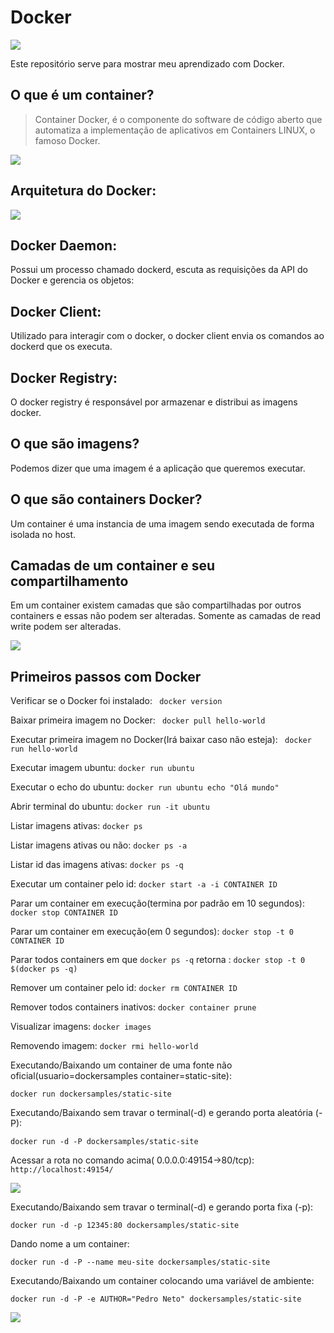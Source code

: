 # Docker
![](/homepage-docker-logo.png)

Este repositório serve para mostrar meu aprendizado com Docker.

## O que é um container?
<blockquote>Container Docker, é o componente do software de código aberto que automatiza a implementação de aplicativos em Containers LINUX, o famoso Docker.</blockquote>

 ![](/Container.png)
 
 ## Arquitetura do Docker:
 
  ![](/Container.png)
 
 ## Docker Daemon:
 
Possui um processo chamado dockerd, escuta as requisições da API do Docker e gerencia os objetos:

## Docker Client:

Utilizado para interagir com o docker, o docker client envia os comandos ao dockerd que os executa.

## Docker Registry:

O docker registry é responsável por armazenar e distribui as imagens docker.

## O que são imagens?

Podemos dizer que uma imagem é a aplicação que queremos executar.

## O que são containers Docker?

Um container é uma instancia de uma imagem sendo executada de forma isolada no host.


## Camadas de um container e seu compartilhamento

Em um container existem camadas que são compartilhadas por outros containers e essas não podem ser alteradas. Somente as camadas de read write podem ser alteradas.

 ![](/docker-arquitetura.webp)


## Primeiros passos com Docker

Verificar se o Docker foi instalado:
` docker version`

Baixar primeira imagem no Docker:
` docker pull hello-world`

Executar primeira imagem no Docker(Irá baixar caso não esteja):
` docker run hello-world`

Executar imagem ubuntu:
`docker run ubuntu`

Executar o echo do ubuntu:
`docker run ubuntu echo "Olá mundo"`

Abrir terminal do ubuntu:
`docker run -it ubuntu`

Listar imagens ativas:
`docker ps`

Listar imagens ativas ou não:
`docker ps -a`

Listar id das imagens ativas:
`docker ps -q`

Executar um container pelo id:
`docker start -a -i CONTAINER ID`

Parar um container em execução(termina por padrão em 10 segundos):
`docker stop CONTAINER ID`

Parar um container em execução(em 0 segundos):
`docker stop -t 0 CONTAINER ID`

Parar todos containers em que `docker ps -q` retorna :
`docker stop -t 0 $(docker ps -q)`

Remover um container pelo id:
`docker rm CONTAINER ID`

Remover todos containers inativos:
`docker container prune`

Visualizar imagens:
`docker images`

Removendo imagem:
`docker rmi hello-world`

Executando/Baixando um container de uma fonte não oficial(usuario=dockersamples container=static-site):


`docker run dockersamples/static-site`

Executando/Baixando sem travar o terminal(-d) e gerando porta aleatória (-P):

`docker run -d -P dockersamples/static-site`

Acessar a rota no comando acima( 0.0.0.0:49154->80/tcp):
`http://localhost:49154/`
 
 ![](/hellodocker.png)

Executando/Baixando sem travar o terminal(-d) e gerando porta fixa (-p):

`docker run -d -p 12345:80 dockersamples/static-site`

Dando nome a um container:

`docker run -d -P --name meu-site dockersamples/static-site`

Executando/Baixando um container colocando uma variável de ambiente:

`docker run -d -P -e AUTHOR="Pedro Neto" dockersamples/static-site`

 ![](/autorpedroneto.png)


